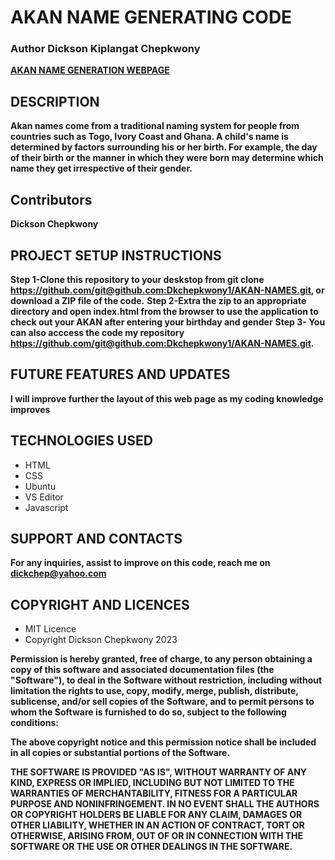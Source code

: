 # AKAN NAME GENERATING CODE
      
### Author Dickson Kiplangat Chepkwony
  **[AKAN NAME GENERATION WEBPAGE](https://dkchepkwony1.github.io/AKAN-NAMES/ "Dickson Chepkwony")**

## DESCRIPTION
  **Akan names come from a traditional naming system for people from countries such as Togo, Ivory Coast and Ghana. A child's name is determined by factors surrounding his or her birth. For example, the day of their birth or the manner in which they were born may determine which name they get irrespective of their gender.**
## Contributors
  **Dickson Chepkwony**

## PROJECT SETUP INSTRUCTIONS
  **Step 1-Clone this repository to your deskstop from git clone https://github.com/git@github.com:Dkchepkwony1/AKAN-NAMES.git, or download a ZIP file of the code.**
  **Step 2-Extra the zip to an appropriate directory and open index.html from the browser to use the application to check out your AKAN after entering your birthday and gender**
  **Step 3- You can also acccess the code my repository https://github.com/git@github.com:Dkchepkwony1/AKAN-NAMES.git.**

## FUTURE FEATURES AND UPDATES
**I will improve further the layout of this web page as my coding knowledge improves**

## TECHNOLOGIES USED
<ul>
  <li>HTML</li>
  <li>CSS</li>
  <li>Ubuntu</li>
  <li>VS Editor</li>
  <li>Javascript</li>
</ul>

## SUPPORT AND CONTACTS
  **For any inquiries, assist to improve on this code, reach me on dickchep@yahoo.com**

<h2><strong>COPYRIGHT AND LICENCES</strong></h2>  
<ul>
  <li>MIT Licence</li>
  <li>Copyright Dickson Chepkwony 2023</li>
</ul>

**Permission is hereby granted, free of charge, to any person obtaining a copy of this software and associated documentation files (the "Software"), to deal in the Software without restriction, including without limitation the rights to use, copy, modify, merge, publish, distribute, sublicense, and/or sell copies of the Software, and to permit persons to whom the Software is furnished to do so, subject to the following conditions:**

**The above copyright notice and this permission notice shall be included in all copies or substantial portions of the Software.**

**THE SOFTWARE IS PROVIDED "AS IS", WITHOUT WARRANTY OF ANY KIND, EXPRESS OR IMPLIED, INCLUDING BUT NOT LIMITED TO THE WARRANTIES OF MERCHANTABILITY, FITNESS FOR A PARTICULAR PURPOSE AND NONINFRINGEMENT. IN NO EVENT SHALL THE AUTHORS OR COPYRIGHT HOLDERS BE LIABLE FOR ANY CLAIM, DAMAGES OR OTHER LIABILITY, WHETHER IN AN ACTION OF CONTRACT, TORT OR OTHERWISE, ARISING FROM, OUT OF OR IN CONNECTION WITH THE SOFTWARE OR THE USE OR OTHER DEALINGS IN THE SOFTWARE.**
